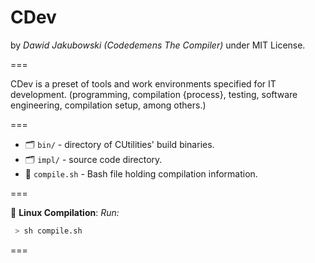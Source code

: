 
# CDev
by *Dawid Jakubowski (Codedemens The Compiler)* under MIT License.

===

CDev is a preset of tools and work environments specified for IT development. (programming, compilation {process}, testing, software engineering, compilation setup, among others.)

===

 - 🗂 ```bin/``` - directory of CUtilities' build binaries.
 - 🗂 ```impl/``` - source code directory.
 - 💽 ```compile.sh``` - Bash file holding compilation information.

===

💽 **Linux Compilation**:
*Run:*
```bash
 > sh compile.sh
```

===